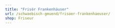 ```yaml
---
title: "Frisör Frankenhäuser"
url: /schwaebisch-gmuend/frisoer-frankenhaeuser/
shop: Friseur
---
```

